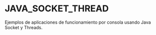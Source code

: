 # JAVA_SOCKET_THREAD
Ejemplos de aplicaciones de funcionamiento por consola usando Java Socket y Threads.

